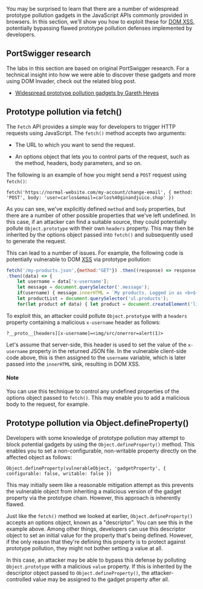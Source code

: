 You may be surprised to learn that there are a number of widespread prototype pollution gadgets in the JavaScript APIs commonly provided in browsers. In this section, we'll show you how to exploit these for [DOM XSS](https://portswigger.net/web-security/cross-site-scripting/dom-based), potentially bypassing flawed prototype pollution defenses implemented by developers.

## PortSwigger research

The labs in this section are based on original PortSwigger research. For a technical insight into how we were able to discover these gadgets and more using DOM Invader, check out the related blog post.

- [Widespread prototype pollution gadgets by Gareth Heyes](https://portswigger.net/research/widespread-prototype-pollution-gadgets)

## Prototype pollution via fetch()

The `Fetch` API provides a simple way for developers to trigger HTTP requests using JavaScript. The `fetch()` method accepts two arguments:

- The URL to which you want to send the request.
    
- An options object that lets you to control parts of the request, such as the method, headers, body parameters, and so on.
    

The following is an example of how you might send a `POST` request using `fetch()`:

```
fetch('https://normal-website.com/my-account/change-email', { method: 'POST', body: 'user=carlos&email=carlos%40ginandjuice.shop' })
```

As you can see, we've explicitly defined `method` and `body` properties, but there are a number of other possible properties that we've left undefined. In this case, if an attacker can find a suitable source, they could potentially pollute `Object.prototype` with their own `headers` property. This may then be inherited by the options object passed into `fetch()` and subsequently used to generate the request.

This can lead to a number of issues. For example, the following code is potentially vulnerable to DOM [XSS](https://portswigger.net/web-security/cross-site-scripting) via prototype pollution:

```javascript
fetch('/my-products.json',{method:"GET"}) .then((response) => response.json()) 
.then((data) => { 
	let username = data['x-username']; 
	let message = document.querySelector('.message'); 
	if(username) { message.innerHTML = `My products. Logged in as <b>${username}</b>`; } 
	let productList = document.querySelector('ul.products'); 
	for(let product of data) { let product = document.createElement('li'); product.append(product.name); productList.append(product); } }) .catch(console.error);
```

To exploit this, an attacker could pollute `Object.prototype` with a `headers` property containing a malicious `x-username` header as follows:

`?__proto__[headers][x-username]=<img/src/onerror=alert(1)>`

Let's assume that server-side, this header is used to set the value of the `x-username` property in the returned JSON file. In the vulnerable client-side code above, this is then assigned to the `username` variable, which is later passed into the `innerHTML` sink, resulting in DOM XSS.

#### Note

You can use this technique to control any undefined properties of the options object passed to `fetch()`. This may enable you to add a malicious body to the request, for example.

## Prototype pollution via Object.defineProperty()

Developers with some knowledge of prototype pollution may attempt to block potential gadgets by using the `Object.defineProperty()` method. This enables you to set a non-configurable, non-writable property directly on the affected object as follows:

`Object.defineProperty(vulnerableObject, 'gadgetProperty', { configurable: false, writable: false })`

This may initially seem like a reasonable mitigation attempt as this prevents the vulnerable object from inheriting a malicious version of the gadget property via the prototype chain. However, this approach is inherently flawed.

Just like the `fetch()` method we looked at earlier, `Object.defineProperty()` accepts an options object, known as a "descriptor". You can see this in the example above. Among other things, developers can use this descriptor object to set an initial value for the property that's being defined. However, if the only reason that they're defining this property is to protect against prototype pollution, they might not bother setting a value at all.

In this case, an attacker may be able to bypass this defense by polluting `Object.prototype` with a malicious `value` property. If this is inherited by the descriptor object passed to `Object.defineProperty()`, the attacker-controlled value may be assigned to the gadget property after all.

